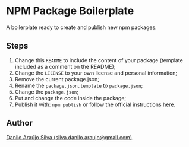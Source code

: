 # NPM Package Boilerplate

A boilerplate ready to create and publish new npm packages.

## Steps

1. Change this `README` to include the content of your package (template included as a comment on the README);
2. Change the `LICENSE` to your own license and personal information;
3. Remove the current package.json;
4. Rename the `package.json.template` to `package.json`;
5. Change the `package.json`;
6. Put and change the code inside the package;
7. Publish it with: `npm publish` or follow the official instructions [here](https://docs.npmjs.com/getting-started/publishing-npm-packages).

## Author
[Danilo Araújo Silva (silva.danilo.araujo@gmail.com)](https://goo.gl/XW7hi3).

<!---
# {Title of the Package}

{Full package description and instructions.}

## Author
[{Your Full Name}]({http://link.to.your.website@npm.boilerplate.com})
--->
